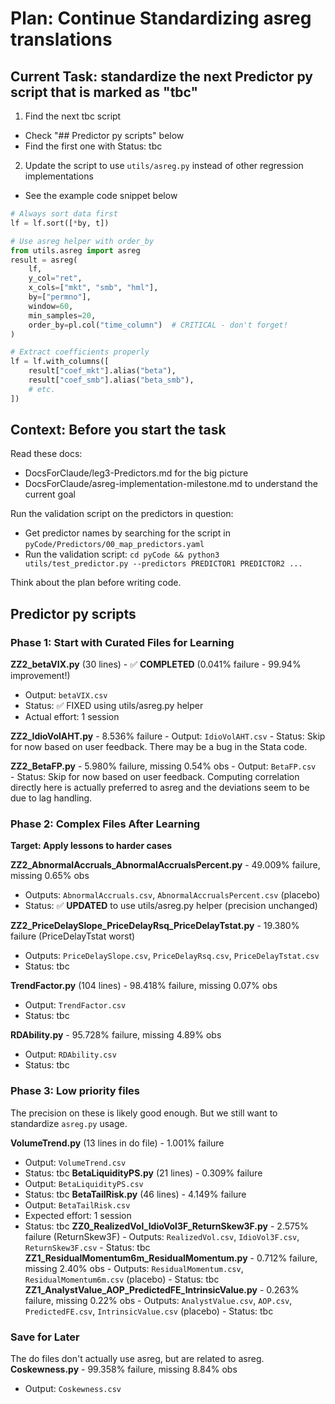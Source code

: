 # Plan: Continue Standardizing asreg translations

## Current Task: standardize the next Predictor py script that is marked as "tbc"
1. Find the next tbc script
  - Check "## Predictor py scripts" below
  - Find the first one with Status: tbc
2. Update the script to use `utils/asreg.py` instead of other regression implementations
  - See the example code snippet below

```python
# Always sort data first
lf = lf.sort([*by, t])

# Use asreg helper with order_by
from utils.asreg import asreg
result = asreg(
    lf, 
    y_col="ret", 
    x_cols=["mkt", "smb", "hml"], 
    by=["permno"], 
    window=60, 
    min_samples=20,
    order_by=pl.col("time_column")  # CRITICAL - don't forget!
)

# Extract coefficients properly
lf = lf.with_columns([
    result["coef_mkt"].alias("beta"),
    result["coef_smb"].alias("beta_smb"),
    # etc.
])
```

## Context: Before you start the task

Read these docs:
- DocsForClaude/leg3-Predictors.md for the big picture
- DocsForClaude/asreg-implementation-milestone.md to understand the current goal

Run the validation script on the predictors in question:
- Get predictor names by searching for the script in `pyCode/Predictors/00_map_predictors.yaml` 
- Run the validation script: `cd pyCode && python3 utils/test_predictor.py --predictors PREDICTOR1 PREDICTOR2 ...`

Think about the plan before writing code.

## Predictor py scripts

### Phase 1: Start with Curated Files for Learning
**ZZ2_betaVIX.py** (30 lines) - ✅ **COMPLETED** (0.041% failure - 99.94% improvement!)
   - Output: `betaVIX.csv`
   - Status: ✅ FIXED using utils/asreg.py helper
   - Actual effort: 1 session

**ZZ2_IdioVolAHT.py** - 8.536% failure
    - Output: `IdioVolAHT.csv`
    - Status: Skip for now based on user feedback. There may be a bug in the Stata code.

**ZZ2_BetaFP.py** - 5.980% failure, missing 0.54% obs
    - Output: `BetaFP.csv`    
    - Status: Skip for now based on user feedback. Computing correlation directly here is actually preferred to asreg and the deviations seem to be due to lag handling.

### Phase 2: Complex Files After Learning
**Target: Apply lessons to harder cases**

**ZZ2_AbnormalAccruals_AbnormalAccrualsPercent.py** - 49.009% failure, missing 0.65% obs
   - Outputs: `AbnormalAccruals.csv`, `AbnormalAccrualsPercent.csv` (placebo)
   - Status: ✅ **UPDATED** to use utils/asreg.py helper (precision unchanged)

**ZZ2_PriceDelaySlope_PriceDelayRsq_PriceDelayTstat.py** - 19.380% failure (PriceDelayTstat worst)
   - Outputs: `PriceDelaySlope.csv`, `PriceDelayRsq.csv`, `PriceDelayTstat.csv`
   - Status: tbc

**TrendFactor.py** (104 lines) - 98.418% failure, missing 0.07% obs  
   - Output: `TrendFactor.csv`
   - Status: tbc

**RDAbility.py** - 95.728% failure, missing 4.89% obs
   - Output: `RDAbility.csv`
   - Status: tbc

### Phase 3: Low priority files
The precision on these is likely good enough. But we still want to standardize `asreg.py` usage.

**VolumeTrend.py** (13 lines in do file) - 1.001% failure
   - Output: `VolumeTrend.csv`
   - Status: tbc
**BetaLiquidityPS.py** (21 lines) - 0.309% failure  
   - Output: `BetaLiquidityPS.csv`
   - Status: tbc
**BetaTailRisk.py** (46 lines) - 4.149% failure
   - Output: `BetaTailRisk.csv`
   - Expected effort: 1 session    
   - Status: tbc
**ZZ0_RealizedVol_IdioVol3F_ReturnSkew3F.py** - 2.575% failure (ReturnSkew3F)
    - Outputs: `RealizedVol.csv`, `IdioVol3F.csv`, `ReturnSkew3F.csv`
    - Status: tbc
**ZZ1_ResidualMomentum6m_ResidualMomentum.py** - 0.712% failure, missing 2.40% obs
    - Outputs: `ResidualMomentum.csv`, `ResidualMomentum6m.csv` (placebo)
    - Status: tbc
**ZZ1_AnalystValue_AOP_PredictedFE_IntrinsicValue.py** - 0.263% failure, missing 0.22% obs
    - Outputs: `AnalystValue.csv`, `AOP.csv`, `PredictedFE.csv`, `IntrinsicValue.csv` (placebo)
    - Status: tbc

### Save for Later
The do files don't actually use asreg, but are related to asreg.
**Coskewness.py** - 99.358% failure, missing 8.84% obs
   - Output: `Coskewness.csv`
